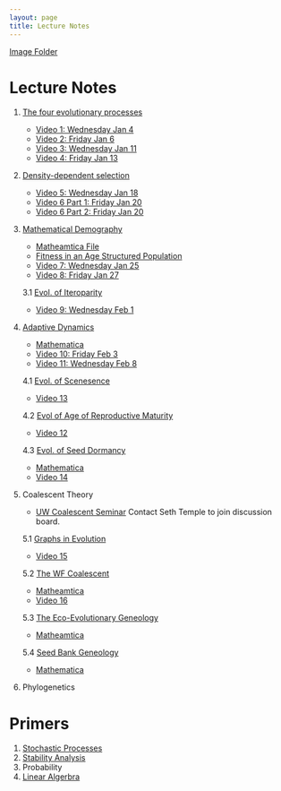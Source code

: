 ```yaml
---
layout: page
title: Lecture Notes
---
```


[Image Folder](https://drive.google.com/drive/folders/1pCAanDFn1sqlNANQuAQXSTCjCvCs01JI?usp=share_link)

# Lecture Notes 

1. [The four evolutionary processes](https://drive.google.com/file/d/1BE-OeE3-nrqlvwM0fEt-J7THTu9TlG2P/view?usp=share_link) 
    - [Video 1: Wednesday Jan 4](https://drive.google.com/file/d/1hz9wmkcn_4iateFe1fFXLG6k0gXC8bkV/view?usp=share_link)
    - [Video 2: Friday Jan 6](https://drive.google.com/file/d/1GA7ugmxyuKYF8klPFo-eirF5GM93A1Hv/view?usp=share_link)
    - [Video 3: Wednesday Jan 11](https://drive.google.com/file/d/1Ct0nS-SG3U_0aQ1qKuUFEqadRbtMf9HB/view?usp=share_link)
    - [Video 4: Friday Jan 13](https://drive.google.com/file/d/1mxyFvXNStOHJglIzhEmCaZKTZCREzD6J/view?usp=share_link)
    
2. [Density-dependent selection](https://drive.google.com/file/d/1JnaakMsMoC77xrJ3Rzfml4IyhpMWoQU8/view?usp=share_link)
    - [Video 5: Wednesday Jan 18](https://drive.google.com/file/d/1GOdFO7swCFgX0Pyk08QHnWmLS7egON4m/view?usp=sharing)
    - [Video 6 Part 1: Friday Jan 20](https://drive.google.com/file/d/1_4fNIH7krAgyUwwGWCZ8KCMiSl0tcs2j/view?usp=sharing)
    - [Video 6 Part 2: Friday Jan 20](https://drive.google.com/file/d/1vnnFqiqtTldCxNtQmASmBfXunmlWqswj/view?usp=sharing)


3. [Mathematical Demography](https://drive.google.com/file/d/13c5qQ_gyjLhOlfWix-vLp7NoEIF-2KzA/view?usp=sharing)
    - [Matheamtica File](https://drive.google.com/file/d/1Okk39Y_bEfJddist4y1UoF54pxOfnsWk/view?usp=sharing)
    - [Fitness in an Age Structured Population](https://drive.google.com/file/d/14Ys_bMwbebRV1I3RA6KVf9djdxcqmT9_/view?usp=share_link)
    - [Video 7: Wednesday Jan 25](https://drive.google.com/file/d/1Q9NKXRH1iIJ7VP6NAkgx5IQILVPSHm9s/view?usp=share_link)
    - [Video 8: Friday Jan 27](https://drive.google.com/file/d/1mxZgI1DaNP5QHt2I-hVqXuvFJAmGuLw8/view?usp=share_link)
    
    3.1 [Evol. of Iteroparity](https://drive.google.com/file/d/1EUNgmzGreQB1xaGEYlX9N27_WIy8u24n/view?usp=share_link)
       
    - [Video 9: Wednesday Feb 1](https://drive.google.com/file/d/1E0CCVAqiC3dFA56_mtN5duO_5JJQEwUC/view?usp=share_link)


4. [Adaptive Dynamics](https://drive.google.com/file/d/1_HnPbIyXIZ-4Kn1h7QK_vy_SqCDd5hju/view?usp=share_link)
    - [Mathematica](https://drive.google.com/file/d/1shpk8Rd6QbE8hG6mw-qTI1PE1AV0zdfm/view?usp=share_link)
    - [Video 10: Friday Feb 3](https://drive.google.com/file/d/1gcwKXjIEKGIekPcwdK10CNAmaEQhUEWq/view?usp=share_link)
    - [Video 11: Wednesday Feb 8](https://drive.google.com/file/d/1tIr4SFDp1gIeoiBB5OEzF4rzrQYqcmau/view?usp=share_link)


    4.1 [Evol. of Scenesence](https://drive.google.com/file/d/1FJbCi6ZChRCLFAM4m5Hy3V4aWKNg7h57/view?usp=share_link)
     - [Video 13](https://drive.google.com/file/d/1cHrpR50ouA71U60_QN09w5_ktTdC3Pet/view?usp=share_link)
     
    4.2 [Evol of Age of Reproductive Maturity](https://drive.google.com/file/d/1S57D7QWmrQ43o60ni2kpuns8sN15jofa/view?usp=share_link)
     - [Video 12](https://drive.google.com/file/d/1KYssXvlQRrKdcdA9Gw8sYZYdnpKLxxue/view?usp=share_link)
     
    4.3 [Evol. of Seed Dormancy](https://drive.google.com/file/d/1DVf9tQe4HhrY_EbuC3cuV_QJRIS8MIGl/view?usp=share_link)
    - [Mathematica](https://drive.google.com/file/d/1xLTBAVTDwtfl8dxLYxFronJyfqhdhAJA/view?usp=share_link)
    - [Video 14](https://drive.google.com/file/d/18UZfNAyUkjybFx9QuatnuzFSJIOHqjC3/view?usp=share_link)
5. Coalescent Theory

    - [UW Coalescent Seminar](http://courses.washington.edu/b581/Previous/Winter2023.shtml) Contact Seth Temple to join discussion board.
    
    5.1 [Graphs in Evolution](https://drive.google.com/file/d/18KCysLTqUqcbfa2aETFdV96oCXn9CpcF/view?usp=share_link)
    - [Video 15](https://drive.google.com/file/d/15fzG4eUq3mtTOhPFVqY4zku0VlcOvGqb/view?usp=share_link)
    
    5.2 [The WF Coalescent](https://drive.google.com/file/d/1-OB0Rcl-tsuOpeCWM7rGwhkC8y-YwogZ/view?usp=share_link)
    - [Matheamtica](https://drive.google.com/file/d/1i4lvutxbnvcfuT0jGa4q3Ey8MAdBXs36/view?usp=share_link)
    - [Video 16](https://drive.google.com/file/d/1nsxVSh2zAY88W9WN-RMZ-koF4h14hGaI/view?usp=share_link)
    
    5.3 [The Eco-Evolutionary Geneology](https://drive.google.com/file/d/1piJb9hnUimMT5_HPGDIn-m8u5mwE6Oe8/view?usp=share_link)
    - [Matheamtica](https://drive.google.com/file/d/1Gf7y-Y68UHkdmandbv6aeHOTjeAXlXt8/view?usp=share_link)
    
    5.4 [Seed Bank Geneology](https://drive.google.com/file/d/11_ri5FIc4CqTMEUFT9JTd_FEp5aX-WZI/view?usp=share_link)
    - [Mathematica](https://drive.google.com/file/d/1rndFRk7bOY0iTQeYk47WEq9l9f68A7Y8/view?usp=share_link)
    
6. Phylogenetics

# Primers
1. [Stochastic Processes](https://drive.google.com/file/d/1c3N5lu8MKJmqObSvPnvMiBA4vN4xTKCI/view?usp=sharing)
2. [Stability Analysis](https://drive.google.com/file/d/1BHK7tr5GJ-Vu33Q3m6WXv-7x9FKGIvn6/view?usp=share_link)
3. Probability
4. [Linear Algerbra](https://drive.google.com/file/d/1X3EAUTCH8YarUe5D7SFTQUS33HYETbaU/view?usp=share_link)
